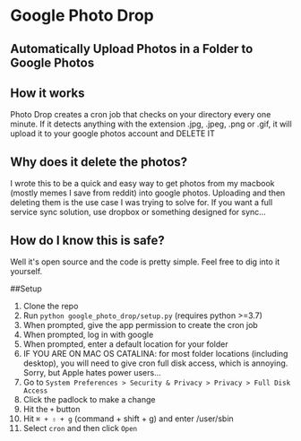 # Google Photo Drop
## Automatically Upload Photos in a Folder to Google Photos

## How it works
Photo Drop creates a cron job that checks on your directory every one minute. If it detects anything with the extension .jpg, .jpeg, .png or .gif, it will upload it to your google photos account and DELETE IT

## Why does it delete the photos?
I wrote this to be a quick and easy way to get photos from my macbook (mostly memes I save from reddit) into google photos. Uploading and then deleting them is the use case I was trying to solve for. If you want a full service sync solution, use dropbox or something designed for sync...

## How do I know this is safe?
Well it's open source and the code is pretty simple. Feel free to dig into it yourself.


##Setup

1. Clone the repo
2. Run `python google_photo_drop/setup.py` (requires python >=3.7)
3. When prompted, give the app permission to create the cron job
4. When prompted, log in with google
5. When prompted, enter a default location for your folder
6. IF YOU ARE ON MAC OS CATALINA: for most folder locations (including desktop), you will need to give cron full disk access, which is annoying. Sorry, but Apple hates power users...
7. Go to `System Preferences > Security & Privacy > Privacy > Full Disk Access`
8. Click the padlock to make a change
8. Hit the `+` button
9. Hit `⌘ + ⇧ + g` (command + shift + g) and enter /user/sbin
10. Select `cron` and then click `Open`
